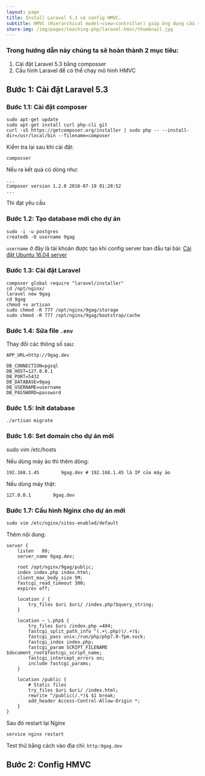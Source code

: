 ```yaml
---
layout: page
title: Install Laravel 5.3 và config HMVC.
subtitle: HMVC (Hierarchical model–view–controller) giúp ứng dụng cấu trúc theo dạng module, thuận tiện cho việc quản lý code khi ứng dụng trỡ nên phức tạp và chia sẻ code trong nhóm.
share-img: /img/pages/teaching-php/laravel-hmvc/thumbnail.jpg
---
```


### Trong hướng dẫn này chúng ta sẽ hoàn thành 2 mục tiêu:

1. Cài đặt Laravel 5.3 bằng composser
2. Cấu hình Laravel để có thể chạy mô hình HMVC

## Bước 1: Cài đặt Laravel 5.3

### Bước 1.1: Cài đặt composer

```
sudo apt-get update
sudo apt-get install curl php-cli git
curl -sS https://getcomposer.org/installer | sudo php -- --install-dir=/usr/local/bin --filename=composer
```

Kiểm tra lại sau khi cài đặt:

```
composser
```

Nếu ra kết quả có dòng như:

```
...
Composer version 1.2.0 2016-07-19 01:28:52
...
```

Thì đạt yêu cầu

### Bước 1.2: Tạo database mới cho dự án

```
sudo -i -u postgres
createdb -O username 9gag
```

`username` ở đây là tài khoản được tạo khi config server ban đầu tại bài: [Cài đặt Ubuntu 16.04 server](/teaching-php-server-config/)

### Bước 1.3: Cài đặt Laravel

```
composer global require "laravel/installer"
cd /opt/nginx/
laravel new 9gag
cd 9gag
chmod +x artisan
sudo chmod -R 777 /opt/nginx/9gag/storage
sudo chmod -R 777 /opt/nginx/9gag/bootstrap/cache
```

### Bước 1.4: Sửa file `.env`

Thay đổi các thông số sau:

```
APP_URL=http://9gag.dev

DB_CONNECTION=pgsql
DB_HOST=127.0.0.1
DB_PORT=5432
DB_DATABASE=9gag
DB_USERNAME=username
DB_PASSWORD=password
```

### Bước 1.5: Init database

```
./artisan migrate
```

### Bước 1.6: Set domain cho dự án mới

sudo vim /etc/hosts

Nếu dùng máy ảo thì thêm dòng:

```
192.168.1.45        9gag.dev # 192.168.1.45 là IP của máy ảo
```

Nếu dùng máy thật:

```
127.0.0.1        9gag.dev
```

### Bước 1.7: Cấu hình Nginx cho dự án mới

```
sudo vim /etc/nginx/sites-enabled/default
```

Thêm nội dung:

```
server {
    listen   80;
    server_name 9gag.dev;

    root /opt/nginx/9gag/public;
    index index.php index.html;
    client_max_body_size 5M;
    fastcgi_read_timeout 300;
    expires off;

    location / {
        try_files $uri $uri/ /index.php?$query_string;
    }

    location ~ \.php$ {
        try_files $uri /index.php =404;
        fastcgi_split_path_info ^(.+\.php)(/.+)$;
        fastcgi_pass unix:/run/php/php7.0-fpm.sock;
        fastcgi_index index.php;
        fastcgi_param SCRIPT_FILENAME $document_root$fastcgi_script_name;
        fastcgi_intercept_errors on;
        include fastcgi_params;
    }

    location /public {
        # Static files
        try_files $uri $uri/ /index.html;
        rewrite ^/public(/.*)$ $1 break;
        add_header Access-Control-Allow-Origin *;
    }
}
```

Sau đó restart lại Nginx

```
service nginx restart
```

Test thử bằng cách vào địa chỉ: ```http:9gag.dev```

## Bước 2: Config HMVC